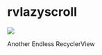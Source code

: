 # rvlazyscroll


[![](https://jitpack.io/v/spurdow/rvlazyscroll.svg)](https://jitpack.io/#spurdow/rvlazyscroll)


Another Endless RecyclerView

